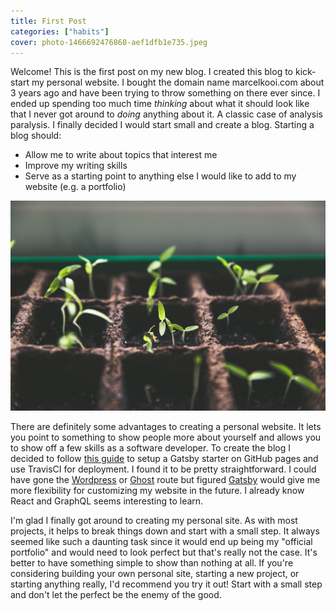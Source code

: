 ```yaml
---
title: First Post
categories: ["habits"]
cover: photo-1466692476868-aef1dfb1e735.jpeg
---
```


Welcome! This is the first post on my new blog. I created this blog to kick-start my personal website. I bought the domain name marcelkooi.com about 3 years ago and have been trying to throw something on there ever since. I ended up spending too much time *thinking* about what it should look like that I never got around to *doing* anything about it. A classic case of analysis paralysis. I finally decided I would start small and create a blog. Starting a blog should:

- Allow me to write about topics that interest me
- Improve my writing skills
- Serve as a starting point to anything else I would like to add to my website (e.g. a portfolio)

![unsplash](./photo-1466692476868-aef1dfb1e735.jpeg)

There are definitely some advantages to creating a personal website. It lets you point to something to show people more about yourself and allows you to show off a few skills as a software developer. To create the blog I decided to follow [this guide](https://medium.freecodecamp.org/how-to-write-a-blog-using-gatsby-from-your-phone-e92a99851a04) to setup a Gatsby starter on GitHub pages and use TravisCI for deployment. I found it to be pretty straightforward. I could have gone the [Wordpress](//wordpress.com) or [Ghost](https://ghost.org/) route but figured [Gatsby](https://.gatsbyjs.org) would give me more flexibility for customizing my website in the future. I already know React and GraphQL seems interesting to learn.

I'm glad I finally got around to creating my personal site. As with most projects, it helps to break things down and start with a small step. It always seemed like such a daunting task since it would end up being my "official portfolio" and would need to look perfect but that's really not the case. It's better to have something simple to show than nothing at all. If you're considering building your own personal site, starting a new project, or starting anything really, I'd recommend you try it out! Start with a small step and don't let the perfect be the enemy of the good.
